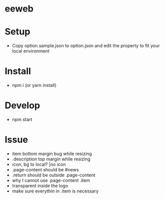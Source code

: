 eeweb
===

# Setup
- Copy option.sample.json to option.json and edit the property to fit your local environment

# Install
- npm i (or yarn install)

# Develop
- npm start

# Issue
* item bottom margin bug while resizing
* .description top margin while resizing
* icon, bg to local? |no icon
* .page-content should be #news
* .return should be outside .page-content
* why I cannot use .page-content .item
* transparent inside the logo
* make sure everythin in .item is necessary

